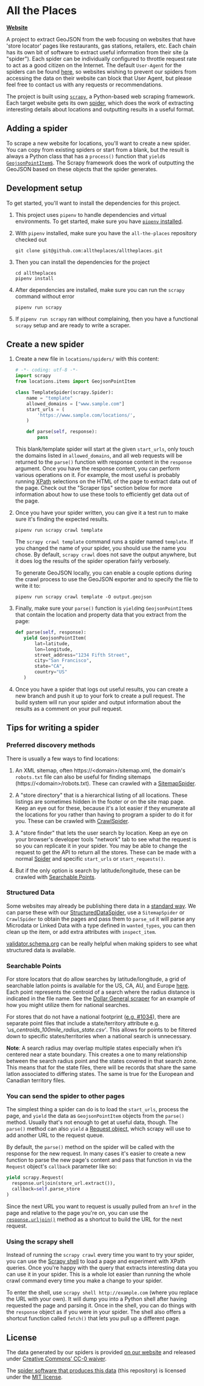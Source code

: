 # All the Places

[**Website**](https://www.alltheplaces.xyz/)

A project to extract GeoJSON from the web focusing on websites that have 'store locator' pages like restaurants, gas stations, retailers, etc. Each chain has its own bit of software to extract useful information from their site (a "spider"). Each spider can be individually configured to throttle request rate to act as a good citizen on the Internet. The default `User-Agent` for the spiders can be found [here](https://github.com/alltheplaces/alltheplaces/blob/master/locations/settings.py#L22), so websites wishing to prevent our spiders from accessing the data on their website can block that User Agent, but please feel free to contact us with any requests or recommendations.

The project is built using [`scrapy`](https://scrapy.org/), a Python-based web scraping framework. Each target website gets its own [spider](https://doc.scrapy.org/en/latest/topics/spiders.html), which does the work of extracting interesting details about locations and outputting results in a useful format.

## Adding a spider

To scrape a new website for locations, you'll want to create a new spider. You can copy from existing spiders or start from a blank, but the result is always a Python class that has a `process()` function that `yield`s [`GeojsonPointItem`s](https://github.com/iandees/all-the-places/blob/master/locations/items.py). The Scrapy framework does the work of outputting the GeoJSON based on these objects that the spider generates.

## Development setup

To get started, you'll want to install the dependencies for this project.

1. This project uses `pipenv` to handle dependencies and virtual environments. To get started, make sure you have [`pipenv` installed](https://github.com/pypa/pipenv#installation).

1. With `pipenv` installed, make sure you have the `all-the-places` repository checked out

   ```
   git clone git@github.com:alltheplaces/alltheplaces.git
   ```

1. Then you can install the dependencies for the project

   ```
   cd alltheplaces
   pipenv install
   ```

1. After dependencies are installed, make sure you can run the `scrapy` command without error

   ```
   pipenv run scrapy
   ```

1. If `pipenv run scrapy` ran without complaining, then you have a functional `scrapy` setup and are ready to write a scraper.

## Create a new spider

1. Create a new file in `locations/spiders/` with this content:

    ```python
    # -*- coding: utf-8 -*-
    import scrapy
    from locations.items import GeojsonPointItem

    class TemplateSpider(scrapy.Spider):
        name = "template"
        allowed_domains = ["www.sample.com"]
        start_urls = (
            'https://www.sample.com/locations/',
        )

        def parse(self, response):
            pass
    ```

    This blank/template spider will start at the given `start_urls`, only touch the domains listed in `allowed_domains`, and all web requests will be returned to the `parse()` function with response content in the `response` argument. Once you have the response content, you can perform various operations on it. For example, the most useful is probably running [XPath](https://developer.mozilla.org/en-US/docs/Web/XPath) selections on the HTML of the page to extract data out of the page. Check out the "Scraper tips" section below for more information about how to use these tools to efficiently get data out of the page.

1. Once you have your spider written, you can give it a test run to make sure it's finding the expected results.

   ```
   pipenv run scrapy crawl template
   ```

   The `scrapy crawl template` command runs a spider named `template`. If you changed the name of your spider, you should use the name you chose. By default, `scrapy crawl` does not save the output anywhere, but it does log the results of the spider operation fairly verbosely.

   To generate GeoJSON locally, you can enable a couple options during the crawl process to use the GeoJSON exporter and to specify the file to write it to:

   ```
   pipenv run scrapy crawl template -O output.geojson
   ```

1. Finally, make sure your `parse()` function is `yield`ing `GeojsonPointItem`s that contain the location and property data that you extract from the page:

   ```python
   def parse(self, response):
      yield GeojsonPointItem(
          lat=latitude,
          lon=longitude,
          street_address="1234 Fifth Street",
          city="San Francisco",
          state="CA",
          country="US"
      )
   ```

1. Once you have a spider that logs out useful results, you can create a new branch and push it up to your fork to create a pull request. The build system will run your spider and output information about the results as a comment on your pull request.

## Tips for writing a spider

### Preferred discovery methods

There is usually a few ways to find locations:

1. An XML sitemap, often https://\<domain>/sitemap.xml, the domain's `robots.txt` file can also be useful for finding sitemaps (https://\<domain>/robots.txt). These can crawled with a [SitemapSpider](https://docs.scrapy.org/en/latest/topics/spiders.html#scrapy.spiders.SitemapSpider).

2. A "store directory" that is a hierarchical listing of all locations. These listings are sometimes hidden in the footer or on the site map page. Keep an eye out for these, because it's a lot easier if they enumerate all the locations for you rather than having to program a spider to do it for you. These can be crawled with [CrawlSpider](https://docs.scrapy.org/en/latest/topics/spiders.html#crawlspider).

3. A "store finder" that lets the user search by location. Keep an eye on your browser's developer tools "network" tab to see what the request is so you can replicate it in your spider. You may be able to change the request to get the API to return all the stores. These can be made with a normal [Spider](https://docs.scrapy.org/en/latest/topics/spiders.html#scrapy.Spider) and specific `start_urls` or `start_requests()`.

4. But if the only option is search by latitude/longitude, these can be crawled with [Searchable Points](#searchable-points).

### Structured Data

Some websites may already be publishing there data in a [standard way](https://schema.org/). We can parse these with our [StructuredDataSpider](https://github.com/alltheplaces/alltheplaces/blob/master/locations/structured_data_spider.py), use a `SitemapSpider` or `CrawlSpider` to obtain the pages and pass them to `parse_sd` it will parse any Microdata or Linked Data with a type defined in `wanted_types`, you can then clean up the item, or add extra attributes with `inspect_item`.

[validator.schema.org](https://validator.schema.org/) can be really helpful when making spiders to see what structured data is available.

### Searchable Points

For store locators that do allow searches by latitude/longitude, a grid of searchable latlon points is available for the US, CA, AU, and Europe [here](https://github.com/alltheplaces/alltheplaces/tree/master/locations/searchable_points). Each point represents the centroid of a search where the radius distance is indicated in the file name. See the [Dollar General scraper](https://github.com/alltheplaces/alltheplaces/pull/1076) for an example of how you might utilize them for national searches.

For stores that do not have a national footprint ([e.g. #1034](https://github.com/alltheplaces/alltheplaces/issues/1034)), there are separate point files that include a state/territory attribute e.g. <i>'us_centroids_100mile_radius_state.csv'</i>. This allows for points to be filtered down to specific states/territories when a national search is unnecessary.

**Note**: A search radius may overlap multiple states especially when it’s centered near a state boundary. This creates a one to many relationship between the search radius point and the states covered in that search zone. This means that for the state files, there will be records that share the same latlon associated to differing states. The same is true for the European and Canadian territory files. 


### You can send the spider to other pages

The simplest thing a spider can do is to load the `start_urls`, process the page, and `yield` the data as `GeojsonPointItem` objects from the `parse()` method. Usually that's not enough to get at useful data, though. The `parse()` method can also `yield` a [Request object](https://doc.scrapy.org/en/latest/topics/request-response.html#request-objects), which scrapy will use to add another URL to the request queue.

By default, the `parse()` method on the spider will be called with the response for the new request. In many cases it's easier to create a new function to parse the new page's content and pass that function in via the `Request` object's `callback` parameter like so:

```python
yield scrapy.Request(
  response.urljoin(store_url.extract()),
  callback=self.parse_store
)
```

Since the next URL you want to request is usually pulled from an `href` in the page and relative to the page you're on, you can use the [`response.urljoin()`](https://doc.scrapy.org/en/latest/topics/request-response.html#scrapy.http.Response.urljoin) method as a shortcut to build the URL for the next request.

### Using the scrapy shell

Instead of running the `scrapy crawl` every time you want to try your spider, you can use the [Scrapy shell](https://doc.scrapy.org/en/latest/topics/shell.html) to load a page and experiment with XPath queries. Once you're happy with the query that extracts interesting data you can use it in your spider. This is a whole lot easier than running the whole crawl command every time you make a change to your spider.

To enter the shell, use `scrapy shell http://example.com` (where you replace the URL with your own). It will dump you into a Python shell after having requested the page and parsing it. Once in the shell, you can do things with the `response` object as if you were in your spider. The shell also offers a shortcut function called `fetch()` that lets you pull up a different page.

## License

The data generated by our spiders is provided [on our website](https://alltheplaces.xyz/) and released under [Creative Commons’ CC-0 waiver](https://creativecommons.org/publicdomain/zero/1.0/).

The [spider software that produces this data](https://github.com/alltheplaces/alltheplaces) (this repository) is licensed under the [MIT license](https://github.com/alltheplaces/alltheplaces/blob/master/LICENSE).
